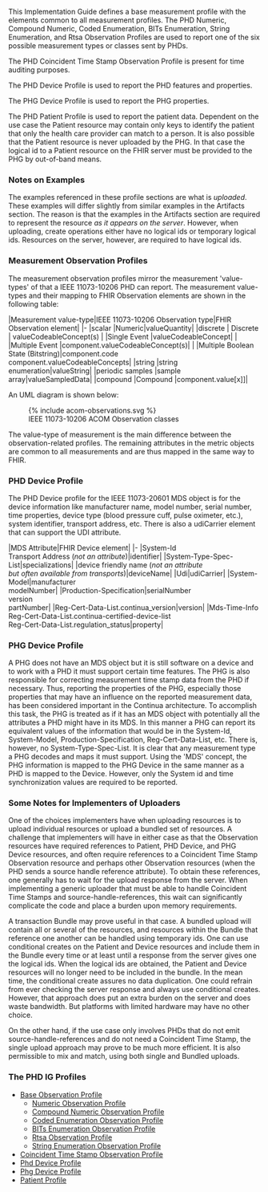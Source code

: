<style>table, th, td {
border: 1px solid black;
border-collapse:collapse;
padding: 6px;}</style>

This Implementation Guide defines a base measurement profile with the elements common to all measurement profiles. The PHD Numeric, Compound Numeric, Coded Enumeration, BITs Enumeration, String Enumeration, and Rtsa Observation Profiles are used to report one of the six possible measurement types or classes sent by PHDs. 

The PHD Coincident Time Stamp Observation Profile is present for time auditing purposes. 

The PHD Device Profile is used to report the PHD features and properties. 

The PHG Device Profile is used to report the PHG properties.  

The PHD Patient Profile is used to report the patient data. Dependent on the use case the Patient resource may contain only keys to identify the patient that only the health care provider can match to a person. It is also possible that the Patient resource is never uploaded by the PHG. In that case the logical id to a Patient resource on the FHIR server must be provided to the PHG by out-of-band means.

### Notes on Examples
The examples referenced in these profile sections are what is *uploaded*. These examples will differ slightly from similar examples in the Artifacts section. The reason is that the examples in the Artifacts section are required to represent the resource *as it appears on the server*. However, when uploading, create operations either have no logical ids or temporary logical ids. Resources on the server, however, are required to have logical ids.

### Measurement Observation Profiles
The measurement observation profiles mirror the  measurement 'value-types' of that a IEEE 11073-10206 PHD can report. The measurement value-types and their mapping to FHIR Observation elements are shown in the following table:

|Measurement value-type|IEEE 11073-10206 Observation type|FHIR Observation element|
|-
|scalar |Numeric|valueQuantity|
|discrete | Discrete | valueCodeableConcept(s)
| |Single Event |valueCodeableConcept|
| |Multiple Event |component.valueCodeableConcept(s)|
| |Multiple Boolean State (Bitstring)|component.code<br/>component.valueCodeableConcepts|
|string |string enumeration|valueString|
|periodic samples |sample array|valueSampledData|
|compound |Compound |component.value[x]]|

An UML diagram is shown below:

<figure>
{% include acom-observations.svg %}
<figcaption>IEEE 11073-10206 ACOM Observation classes</figcaption>
</figure>

The value-type of measurement is the main difference between the observation-related profiles. The remaining attributes in the metric objects are common to all measurements and are thus mapped in the same way to FHIR.

### PHD Device Profile
The PHD Device profile for the IEEE 11073-20601 MDS object is for the device information like manufacturer name, model number, serial number, time properties, device type (blood pressure cuff, pulse oximeter, etc.), system identifier, transport address, etc. There is also a udiCarrier element that can support the UDI attribute.  

|MDS Attribute|FHIR Device element|
|-
|System-Id<br/>Transport Address (*not an attribute*)|identifier|
|System-Type-Spec-List|specializations|
|device friendly name (*not an attribute <br>but often available from transports*)|deviceName|
|Udi|udiCarrier|
|System-Model|manufacturer<br>modelNumber|
|Production-Specification|serialNumber<br>version<br>partNumber|
|Reg-Cert-Data-List.continua_version|version|
|Mds-Time-Info<br/>Reg-Cert-Data-List.continua-certified-device-list<br/>Reg-Cert-Data-List.regulation_status|property|

### PHG Device Profile
A PHG does not have an MDS object but it is still software on a device and to work with a PHD it must support certain time features. The PHG is also responsible for correcting measurement time stamp data from the PHD if necessary. Thus, reporting the properties of the PHG, especially those properties that may have an influence on the reported measurement data, has been considered important in the Continua architecture. To accomplish this task, the PHG is treated as if it has an MDS object with potentially all the attributes a PHD might have in its MDS. In this manner a PHG can report its equivalent values of the information that would be in the System-Id, System-Model, Production-Specification, Reg-Cert-Data-List, etc. There is, however, no System-Type-Spec-List. It is clear that any measurement type a PHG decodes and maps it must support. Using the 'MDS' concept, the PHG information is mapped to the PHG Device in the same manner as a PHD is mapped to the Device. However, only the System id and time synchronization values are required to be reported.

### Some Notes for Implementers of Uploaders
One of the choices implementers have when uploading resources is to upload individual resources or upload a bundled set of resources. A challenge that implementers will have in either case as that the Observation resources have required references to Patient, PHD Device, and PHG Device resources, and often require references to a Coincident Time Stamp Observation resource and perhaps other Observation resources (when the PHD sends a source handle reference attribute). To obtain these references, one generally has to wait for the upload response from the server. When implementing a generic uploader that must be able to handle Coincident Time Stamps and source-handle-references, this wait can significantly complicate the code and place a burden upon memory requirements.

A transaction Bundle may prove useful in that case. A bundled upload will contain all or several of the resources, and resources within the Bundle that reference one another can be handled using temporary ids. One can use conditional creates on the Patient and Device resources and include them in the Bundle every time or at least until a response from the server gives one the logical ids. When the logical ids are obtained, the Patient and Device resources will no longer need to be included in the bundle. In the mean time, the conditional create assures no data duplication. One could refrain from ever checking the server response and always use conditional creates. However, that approach does put an extra burden on the server and does waste bandwidth. But platforms with limited hardware may have no other choice.

On the other hand, if the use case only involves PHDs that do not emit source-handle-references and do not need a Coincident Time Stamp, the single upload approach may prove to be much more efficient. It is also permissible to mix and match, using both single and Bundled uploads.

### The PHD IG Profiles

 - [Base Observation Profile](StructureDefinition-PhdBaseObservation.html)
   - [Numeric Observation Profile](StructureDefinition-PhdNumericObservation.html)
   - [Compound Numeric Observation Profile](CompoundNumericObservationProfile.html)
   - [Coded Enumeration Observation Profile](StructureDefinition-PhdCodedEnumerationObservation.html)
   - [BITs Enumeration Observation Profile](BITsEnumerationObservationProfile.html)
   - [Rtsa Observation Profile](RtsaObservationProfile.html)
   - [String Enumeration Observation Profile](StructureDefinition-PhdStringEnumerationObservation.html)
 - [Coincident Time Stamp Observation Profile](CoincidentTimeStampObservationProfile.html)
 - [Phd Device Profile](PhdDeviceProfile.html)
 - [Phg Device Profile](PhgDeviceProfile.html)
 - [Patient Profile](PhdPatientProfile.html)




 
